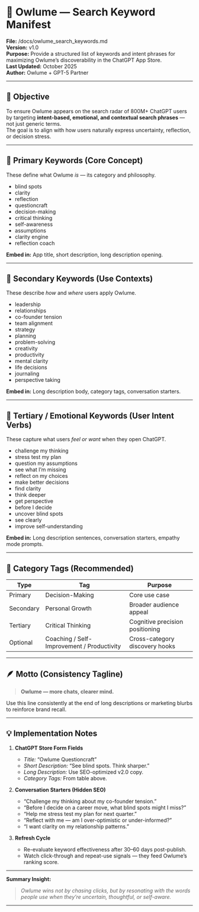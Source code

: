 # 🦉 Owlume — Search Keyword Manifest

**File:** /docs/owlume_search_keywords.md  
**Version:** v1.0  
**Purpose:** Provide a structured list of keywords and intent phrases for maximizing Owlume’s discoverability in the ChatGPT App Store.  
**Last Updated:** October 2025  
**Author:** Owlume + GPT-5 Partner  

---

## 🎯 Objective

To ensure Owlume appears on the search radar of 800M+ ChatGPT users by targeting **intent-based, emotional, and contextual search phrases** — not just generic terms.  
The goal is to align with how users naturally express uncertainty, reflection, or decision stress.

---

## 🔹 Primary Keywords (Core Concept)

These define what Owlume *is* — its category and philosophy.

- blind spots  
- clarity  
- reflection  
- questioncraft  
- decision-making  
- critical thinking  
- self-awareness  
- assumptions  
- clarity engine  
- reflection coach  

**Embed in:** App title, short description, long description opening.

---

## 🔸 Secondary Keywords (Use Contexts)

These describe *how* and *where* users apply Owlume.

- leadership  
- relationships  
- co-founder tension  
- team alignment  
- strategy  
- planning  
- problem-solving  
- creativity  
- productivity  
- mental clarity  
- life decisions  
- journaling  
- perspective taking  

**Embed in:** Long description body, category tags, conversation starters.

---

## 🔹 Tertiary / Emotional Keywords (User Intent Verbs)

These capture what users *feel or want* when they open ChatGPT.

- challenge my thinking  
- stress test my plan  
- question my assumptions  
- see what I’m missing  
- reflect on my choices  
- make better decisions  
- find clarity  
- think deeper  
- get perspective  
- before I decide  
- uncover blind spots  
- see clearly  
- improve self-understanding  

**Embed in:** Long description sentences, conversation starters, empathy mode prompts.

---

## 🧭 Category Tags (Recommended)

| Type | Tag | Purpose |
|------|------|---------|
| Primary | Decision-Making | Core use case |
| Secondary | Personal Growth | Broader audience appeal |
| Tertiary | Critical Thinking | Cognitive precision positioning |
| Optional | Coaching / Self-Improvement / Productivity | Cross-category discovery hooks |

---

## 🪶 Motto (Consistency Tagline)

> **Owlume — more chats, clearer mind.**

Use this line consistently at the end of long descriptions or marketing blurbs to reinforce brand recall.

---

## 💡 Implementation Notes

1. **ChatGPT Store Form Fields**
   - *Title:* “Owlume Questioncraft”
   - *Short Description:* “See blind spots. Think sharper.”
   - *Long Description:* Use SEO-optimized v2.0 copy.
   - *Category Tags:* From table above.

2. **Conversation Starters (Hidden SEO)**
   - “Challenge my thinking about my co-founder tension.”
   - “Before I decide on a career move, what blind spots might I miss?”
   - “Help me stress test my plan for next quarter.”
   - “Reflect with me — am I over-optimistic or under-informed?”
   - “I want clarity on my relationship patterns.”

3. **Refresh Cycle**
   - Re-evaluate keyword effectiveness after 30–60 days post-publish.
   - Watch click-through and repeat-use signals — they feed Owlume’s ranking score.

---

**Summary Insight:**  
> *Owlume wins not by chasing clicks, but by resonating with the words people use when they’re uncertain, thoughtful, or self-aware.*

---

